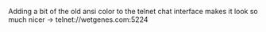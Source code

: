 Adding a bit of the old ansi color to the telnet chat interface makes it look so much nicer -&gt; telnet://wetgenes.com:5224